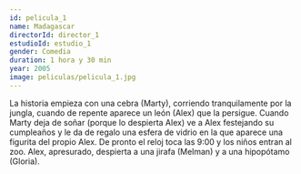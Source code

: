```yaml
---
id: pelicula_1
name: Madagascar
directorId: director_1
estudioId: estudio_1
gender: Comedia
duration: 1 hora y 30 min 
year: 2005
image: peliculas/pelicula_1.jpg
---
```


La historia empieza con una cebra (Marty), corriendo tranquilamente por la jungla, cuando de repente aparece un león (Alex) que la persigue. 
Cuando Marty deja de soñar (porque lo despierta Alex) ve a Alex festejando su cumpleaños y le da de regalo una esfera de vidrio en la que aparece 
una figurita del propio Alex. De pronto el reloj toca las 9:00 y los niños entran al zoo. Alex, apresurado, despierta a una jirafa (Melman) y a una 
hipopótamo (Gloria). 